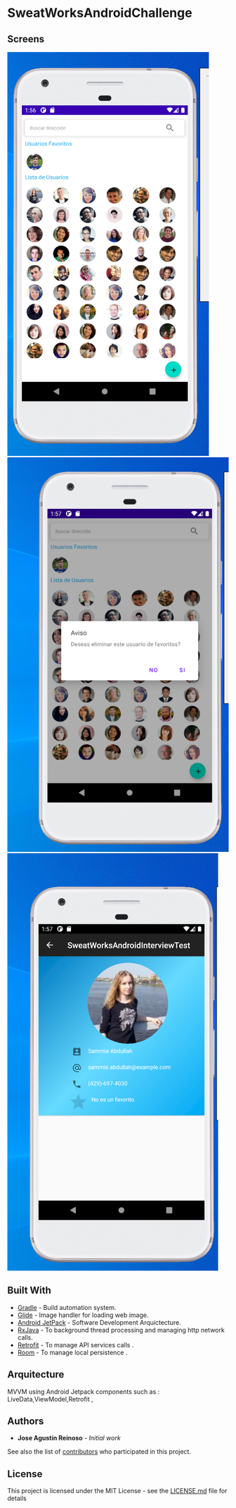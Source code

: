 # SweatWorksAndroidChallenge

## Screens
![Test Image 1](https://github.com/jadrdc/SweatWorksAndroidChallenge/blob/main/PANTALLA%201.PNG)
![Test Image 1](https://github.com/jadrdc/SweatWorksAndroidChallenge/blob/main/PANTALLA%202.PNG)
![Test Image 1](https://github.com/jadrdc/SweatWorksAndroidChallenge/blob/main/PANTALLA%203.PNG)

## Built With

* [Gradle](https://gradle.org/) -  Build automation system.
* [Glide](https://github.com/bumptech/glide) - Image handler for loading web image.
* [Android JetPack](https://developer.android.com/jetpack/) - Software Development Arquictecture.
* [RxJava](https://github.com/ReactiveX/RxJava) - To background thread processing and managing http network calls.
* [Retrofit](https://square.github.io/retrofit/) - To manage API services calls .
* [Room](https://developer.android.com/training/data-storage/room) - To manage local persistence .



## Arquitecture

  MVVM using Android Jetpack components such as : LiveData,ViewModel,Retrofit
,
## Authors

* **Jose Agustin Reinoso** - *Initial work*

See also the list of [contributors](https://github.com/your/project/contributors) who participated in this project.

## License

This project is licensed under the MIT License - see the [LICENSE.md](LICENSE.md) file for details
